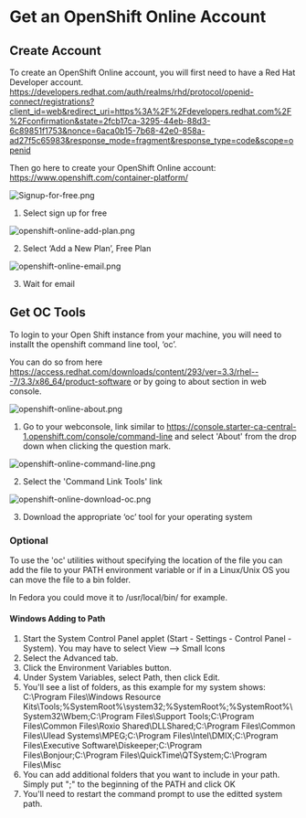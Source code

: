 # Get an OpenShift Online Account

## Create Account

To create an OpenShift Online account, you will first need to have a Red Hat Developer account.
https://developers.redhat.com/auth/realms/rhd/protocol/openid-connect/registrations?client_id=web&redirect_uri=https%3A%2F%2Fdevelopers.redhat.com%2F%2Fconfirmation&state=2fcb17ca-3295-44eb-88d3-6c89851f1753&nonce=6aca0b15-7b68-42e0-858a-ad27f5c65983&response_mode=fragment&response_type=code&scope=openid 

Then go here to create your OpenShift Online account: https://www.openshift.com/container-platform/

![Signup-for-free.png](./../images/00-lab-images/Signup-for-free.png)

1. Select sign up for free

![openshift-online-add-plan.png](./../images/00-lab-images/openshift-online-add-plan.png)

2. Select ‘Add a New Plan’, Free Plan

![openshift-online-email.png](./../images/00-lab-images/openshift-online-email.png)

3. Wait for email

## Get OC Tools

To login to your Open Shift instance from your machine, you will need to installt the openshift command line tool, ‘oc’. 

You can do so from here 
https://access.redhat.com/downloads/content/293/ver=3.3/rhel---7/3.3/x86_64/product-software
or by going to about section in web console.

![openshift-online-about.png](./../images/00-lab-images/openshift-online-about.png)

1. Go to your webconsole, link similar to https://console.starter-ca-central-1.openshift.com/console/command-line
and select 'About' from the drop down when clicking the question mark. 

![openshift-online-command-line.png](./../images/00-lab-images/openshift-online-command-line.png)

2. Select the 'Command Link Tools' link

![openshift-online-download-oc.png](./../images/00-lab-images/openshift-online-download-oc.png)

3. Download the appropriate ‘oc’ tool for your operating system

### Optional
To use the 'oc' utilities without specifying the location of the file you can add the file to your PATH environment variable or if in a Linux/Unix OS you can move the file to a bin folder. 

In Fedora you could move it to /usr/local/bin/ for example. 

#### Windows Adding to Path
1. Start the System Control Panel applet (Start - Settings - Control Panel - System). You may have to select View --> Small Icons
2. Select the Advanced tab.
3. Click the Environment Variables button.
4. Under System Variables, select Path, then click Edit.
5. You'll see a list of folders, as this example for my system shows: C:\Program Files\Windows Resource Kits\Tools\;%SystemRoot%\system32;%SystemRoot%;%SystemRoot%\System32\Wbem;C:\Program Files\Support Tools\;C:\Program Files\Common Files\Roxio Shared\DLLShared;C:\Program Files\Common Files\Ulead Systems\MPEG;C:\Program Files\Intel\DMIX;C:\Program Files\Executive Software\Diskeeper\;C:\Program Files\Bonjour\;C:\Program Files\QuickTime\QTSystem\;C:\Program Files\Misc
6. You can add additional folders that you want to include in your path. Simply put "<folder to add>;" to the beginning of the PATH and click OK
7. You'll need to restart the command prompt to use the editted system path. 
